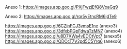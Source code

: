 Anexo 1: https://images.app.goo.gl/PXjFwzjEfQ8VxaGq9

Anexo 2: https://images.app.goo.gl/rqr5yEtncRM6jdTe9

https://images.app.goo.gl/6CZinFCJ3vmsE1ne (anexo3)
https://images.app.goo.gl/3dfxbPGpFdwaTzMN7 (anexo4)
https://images.app.goo.gl/u8D7XWa4vEDCtVpt7 (anexo5)
https://images.app.goo.gl/QDCcT7V2pd5C5Yrq6 (anexo6)
